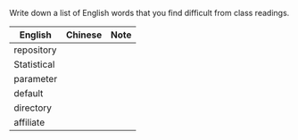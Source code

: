 Write down a list of English words that you find difficult from class readings. 

English|Chinese|Note
---|---|---
repository||
Statistical||
parameter||
default||
directory||
affiliate||

